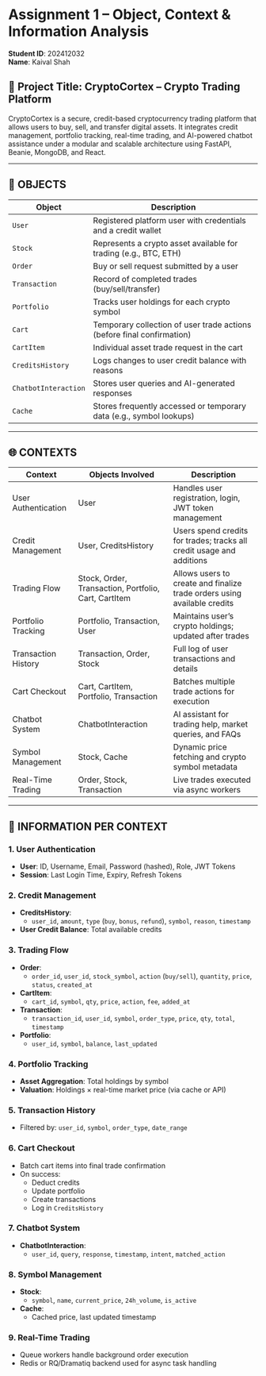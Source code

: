 # Assignment 1 – Object, Context & Information Analysis  
**Student ID**: 202412032  
**Name**: Kaival Shah  

## 📌 Project Title: CryptoCortex – Crypto Trading Platform

CryptoCortex is a secure, credit-based cryptocurrency trading platform that allows users to buy, sell, and transfer digital assets. It integrates credit management, portfolio tracking, real-time trading, and AI-powered chatbot assistance under a modular and scalable architecture using FastAPI, Beanie, MongoDB, and React.

---

## 🧱 OBJECTS

| Object               | Description                                                                 |
|----------------------|-----------------------------------------------------------------------------|
| `User`               | Registered platform user with credentials and a credit wallet              |
| `Stock`              | Represents a crypto asset available for trading (e.g., BTC, ETH)           |
| `Order`              | Buy or sell request submitted by a user                                    |
| `Transaction`        | Record of completed trades (buy/sell/transfer)                              |
| `Portfolio`          | Tracks user holdings for each crypto symbol                                |
| `Cart`               | Temporary collection of user trade actions (before final confirmation)     |
| `CartItem`           | Individual asset trade request in the cart                                 |
| `CreditsHistory`     | Logs changes to user credit balance with reasons                            |
| `ChatbotInteraction` | Stores user queries and AI-generated responses                             |
| `Cache`              | Stores frequently accessed or temporary data (e.g., symbol lookups)        |

---

## 🌐 CONTEXTS

| Context               | Objects Involved                                    | Description                                                                 |
|-----------------------|-----------------------------------------------------|-----------------------------------------------------------------------------|
| User Authentication   | User                                                | Handles user registration, login, JWT token management                      |
| Credit Management     | User, CreditsHistory                                | Users spend credits for trades; tracks all credit usage and additions      |
| Trading Flow          | Stock, Order, Transaction, Portfolio, Cart, CartItem| Allows users to create and finalize trade orders using available credits   |
| Portfolio Tracking    | Portfolio, Transaction, User                        | Maintains user’s crypto holdings; updated after trades                     |
| Transaction History   | Transaction, Order, Stock                           | Full log of user transactions and details                                  |
| Cart Checkout         | Cart, CartItem, Portfolio, Transaction              | Batches multiple trade actions for execution                               |
| Chatbot System        | ChatbotInteraction                                  | AI assistant for trading help, market queries, and FAQs                    |
| Symbol Management     | Stock, Cache                                        | Dynamic price fetching and crypto symbol metadata                          |
| Real-Time Trading     | Order, Stock, Transaction                           | Live trades executed via async workers                                     |

---

## 🧠 INFORMATION PER CONTEXT

### 1. User Authentication
- **User**: ID, Username, Email, Password (hashed), Role, JWT Tokens  
- **Session**: Last Login Time, Expiry, Refresh Tokens

### 2. Credit Management
- **CreditsHistory**:  
  - `user_id`, `amount`, `type` (`buy`, `bonus`, `refund`), `symbol`, `reason`, `timestamp`  
- **User Credit Balance**: Total available credits

### 3. Trading Flow
- **Order**:  
  - `order_id`, `user_id`, `stock_symbol`, `action` (`buy/sell`), `quantity`, `price`, `status`, `created_at`  
- **CartItem**:  
  - `cart_id`, `symbol`, `qty`, `price`, `action`, `fee`, `added_at`  
- **Transaction**:  
  - `transaction_id`, `user_id`, `symbol`, `order_type`, `price`, `qty`, `total`, `timestamp`  
- **Portfolio**:  
  - `user_id`, `symbol`, `balance`, `last_updated`  

### 4. Portfolio Tracking
- **Asset Aggregation**: Total holdings by symbol
- **Valuation**: Holdings × real-time market price (via cache or API)

### 5. Transaction History
- Filtered by: `user_id`, `symbol`, `order_type`, `date_range`

### 6. Cart Checkout
- Batch cart items into final trade confirmation
- On success:
  - Deduct credits
  - Update portfolio
  - Create transactions
  - Log in `CreditsHistory`

### 7. Chatbot System
- **ChatbotInteraction**:  
  - `user_id`, `query`, `response`, `timestamp`, `intent`, `matched_action`

### 8. Symbol Management
- **Stock**:  
  - `symbol`, `name`, `current_price`, `24h_volume`, `is_active`  
- **Cache**:  
  - Cached price, last updated timestamp

### 9. Real-Time Trading
- Queue workers handle background order execution
- Redis or RQ/Dramatiq backend used for async task handling


